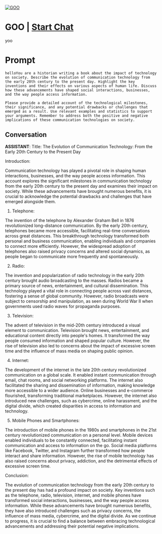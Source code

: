 
[![GOO](https://flow-prompt-covers.s3.us-west-1.amazonaws.com/icon/illustrative/illus_1.png)](https://gptcall.net/chat.html?data=%7B%22contact%22%3A%7B%22id%22%3A%22t7sfSrdeOJpJBxeYTib0W%22%2C%22flow%22%3Atrue%7D%7D)
# GOO | [Start Chat](https://gptcall.net/chat.html?data=%7B%22contact%22%3A%7B%22id%22%3A%22t7sfSrdeOJpJBxeYTib0W%22%2C%22flow%22%3Atrue%7D%7D)
yoo

# Prompt

```
helloYou are a historian writing a book about the impact of technology on society. Describe the evolution of communication technology from the early 20th century to the present day. Highlight the key inventions and their effects on various aspects of human life. Discuss how these advancements have shaped social interactions, businesses, and the way people access information.

Please provide a detailed account of the technological milestones, their significance, and any potential drawbacks or challenges that emerged as a result. Use relevant examples and statistics to support your arguments. Remember to address both the positive and negative implications of these communication technologies on society.
```

## Conversation

**ASSISTANT**: Title: The Evolution of Communication Technology: From the Early 20th Century to the Present Day



Introduction:

Communication technology has played a pivotal role in shaping human interactions, businesses, and the way people access information. This account explores the significant milestones in communication technology from the early 20th century to the present day and examines their impact on society. While these advancements have brought numerous benefits, it is crucial to acknowledge the potential drawbacks and challenges that have emerged alongside them.



1. Telephone:

The invention of the telephone by Alexander Graham Bell in 1876 revolutionized long-distance communication. By the early 20th century, telephones became more accessible, facilitating real-time conversations across great distances. This breakthrough technology transformed both personal and business communication, enabling individuals and companies to connect more efficiently. However, the widespread adoption of telephones also raised privacy concerns and altered social dynamics, as people began to communicate more frequently and spontaneously.



2. Radio:

The invention and popularization of radio technology in the early 20th century brought audio broadcasting to the masses. Radios became a primary source of news, entertainment, and cultural dissemination. This technology played a vital role in connecting people across vast distances, fostering a sense of global community. However, radio broadcasts were subject to censorship and manipulation, as seen during World War II when governments used radio waves for propaganda purposes.



3. Television:

The advent of television in the mid-20th century introduced a visual element to communication. Television brought news, entertainment, and educational content directly into people's homes. It transformed the way people consumed information and shaped popular culture. However, the rise of television also led to concerns about the impact of excessive screen time and the influence of mass media on shaping public opinion.



4. Internet:

The development of the internet in the late 20th century revolutionized communication on a global scale. It enabled instant communication through email, chat rooms, and social networking platforms. The internet also facilitated the sharing and dissemination of information, making knowledge more accessible to a wider audience. Online businesses and e-commerce flourished, transforming traditional marketplaces. However, the internet also introduced new challenges, such as cybercrime, online harassment, and the digital divide, which created disparities in access to information and technology.



5. Mobile Phones and Smartphones:

The introduction of mobile phones in the 1980s and smartphones in the 21st century revolutionized communication on a personal level. Mobile devices enabled individuals to be constantly connected, facilitating instant communication and access to information on the go. Social media platforms like Facebook, Twitter, and Instagram further transformed how people interact and share information. However, the rise of mobile technology has also raised concerns about privacy, addiction, and the detrimental effects of excessive screen time.



Conclusion:

The evolution of communication technology from the early 20th century to the present day has had a profound impact on society. Key inventions such as the telephone, radio, television, internet, and mobile phones have transformed social interactions, businesses, and the way people access information. While these advancements have brought numerous benefits, they have also introduced challenges such as privacy concerns, the influence of mass media, cybercrime, and the digital divide. As we continue to progress, it is crucial to find a balance between embracing technological advancements and addressing their potential negative implications.


